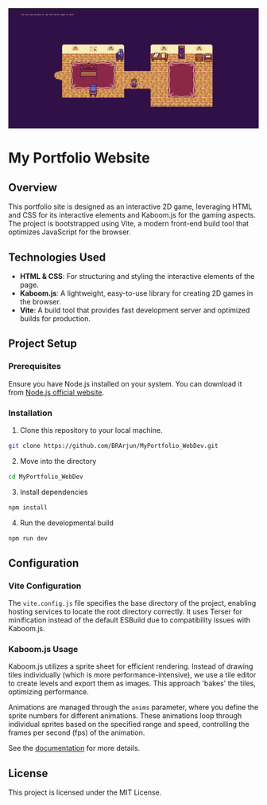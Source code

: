 <img src=Portfolio.png></img>


# My Portfolio Website

## Overview

This portfolio site is designed as an interactive 2D game, leveraging HTML and CSS for its interactive elements and Kaboom.js for the gaming aspects. The project is bootstrapped using Vite, a modern front-end build tool that optimizes JavaScript for the browser.

## Technologies Used

- **HTML & CSS**: For structuring and styling the interactive elements of the page.
- **Kaboom.js**: A lightweight, easy-to-use library for creating 2D games in the browser.
- **Vite**: A build tool that provides fast development server and optimized builds for production.

## Project Setup

### Prerequisites

Ensure you have Node.js installed on your system. You can download it from [Node.js official website](https://nodejs.org).

### Installation

1. Clone this repository to your local machine.
``` bash
git clone https://github.com/BRArjun/MyPortfolio_WebDev.git
```
2. Move into the directory
``` bash
cd MyPortfolio_WebDev
```
3. Install dependencies
``` bash
npm install
```
4. Run the developmental build
```bash
npm run dev
```

## Configuration

### Vite Configuration

The `vite.config.js` file specifies the base directory of the project, enabling hosting services to locate the root directory correctly. It uses Terser for minification instead of the default ESBuild due to compatibility issues with Kaboom.js.

### Kaboom.js Usage

Kaboom.js utilizes a sprite sheet for efficient rendering. Instead of drawing tiles individually (which is more performance-intensive), we use a tile editor to create levels and export them as images. This approach 'bakes' the tiles, optimizing performance.

Animations are managed through the `anims` parameter, where you define the sprite numbers for different animations. These animations loop through individual sprites based on the specified range and speed, controlling the frames per second (fps) of the animation.

See the [documentation](https://kaboomjs.com/doc/intro) for more details.
## License

This project is licensed under the MIT License.

